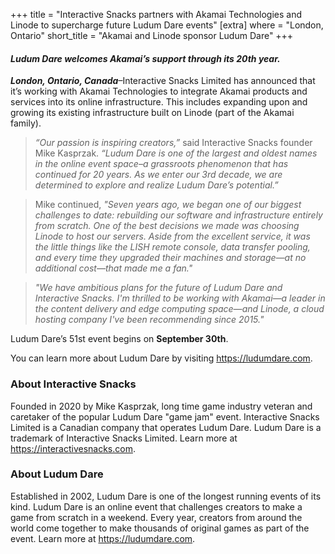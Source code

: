 +++
title = "Interactive Snacks partners with Akamai Technologies and Linode to supercharge future Ludum Dare events"
[extra]
where = "London, Ontario"
short_title = "Akamai and Linode sponsor Ludum Dare"
+++
#### _Ludum Dare welcomes Akamai’s support through its 20th year._

**_London, Ontario, Canada_**–Interactive Snacks Limited has announced that it’s working with Akamai Technologies to integrate Akamai products and services into its online infrastructure. This includes expanding upon and growing its existing infrastructure built on Linode (part of the Akamai family).

> _“Our passion is inspiring creators,”_ said Interactive Snacks founder Mike Kasprzak. _“Ludum Dare is one of the largest and oldest names in the online event space–a grassroots phenomenon that has continued for 20 years. As we enter our 3rd decade, we are determined to explore and realize Ludum Dare’s potential.”_

> Mike continued, _"Seven years ago, we began one of our biggest challenges to date: rebuilding our software and infrastructure entirely from scratch. One of the best decisions we made was choosing Linode to host our servers. Aside from the excellent service, it was the little things like the LISH remote console, data transfer pooling, and every time they upgraded their machines and storage—at no additional cost—that made me a fan."_

> _"We have ambitious plans for the future of Ludum Dare and Interactive Snacks. I'm thrilled to be working with Akamai—a leader in the content delivery and edge computing space—and Linode, a cloud hosting company I've been recommending since 2015."_

Ludum Dare’s 51st event begins on **September 30th**.

You can learn more about Ludum Dare by visiting <https://ludumdare.com>.

### About Interactive Snacks
Founded in 2020 by Mike Kasprzak, long time game industry veteran and caretaker of the popular Ludum Dare "game jam" event. Interactive Snacks Limited is a Canadian company that operates Ludum Dare. Ludum Dare is a trademark of Interactive Snacks Limited. Learn more at <https://interactivesnacks.com>.

### About Ludum Dare
Established in 2002, Ludum Dare is one of the longest running events of its kind. Ludum Dare is an online event that challenges creators to make a game from scratch in a weekend. Every year, creators from around the world come together to make thousands of original games as part of the event. Learn more at <https://ludumdare.com>.

